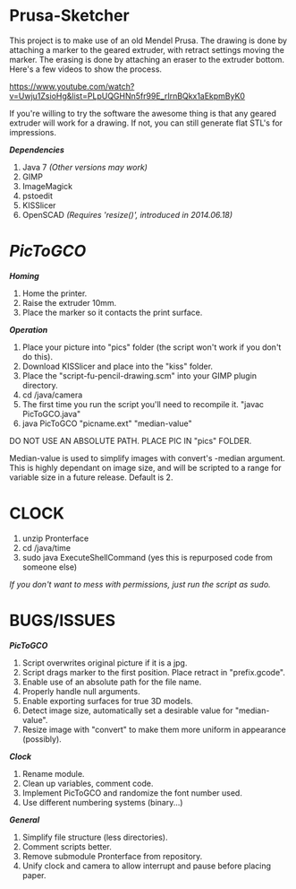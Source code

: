 Prusa-Sketcher
===========

This project is to make use of an old Mendel Prusa. The drawing is done by attaching a marker to the geared extruder, with retract settings moving the marker. The erasing is done by attaching an eraser to the extruder bottom. Here's a few videos to show the process.

https://www.youtube.com/watch?v=Uwju1ZsioHg&list=PLpUQGHNn5fr99E_rIrnBQkx1aEkpmByK0

If you're willing to try the software the awesome thing is that any geared extruder will work for a drawing. If not, you can still generate flat STL's for impressions.

***Dependencies*** 

1. Java 7 *(Other versions may work)* 
2. GIMP
3. ImageMagick 
4. pstoedit 
5. KISSlicer 
6. OpenSCAD *(Requires 'resize()', introduced in 2014.06.18)*

***PicToGCO***
===========
***Homing***

1. Home the printer.
2. Raise the extruder 10mm.
3. Place the marker so it contacts the print surface.

***Operation***

1. Place your picture into "pics" folder (the script won't work if you don't do this).
2. Download KISSlicer and place into the "kiss" folder.
3. Place the "script-fu-pencil-drawing.scm" into your GIMP plugin directory.
4. cd /java/camera
5. The first time you run the script you'll need to recompile it. "javac PicToGCO.java"
5. java PicToGCO "picname.ext" "median-value" 

DO NOT USE AN ABSOLUTE PATH. PLACE PIC IN "pics" FOLDER.

Median-value is used to simplify images with convert's -median argument. This is highly dependant on image size, and will be scripted to a range for variable size in a future release. Default is 2.

CLOCK
===========
1. unzip Pronterface
2. cd /java/time
3. sudo java ExecuteShellCommand (yes this is repurposed code from someone else)

*If you don't want to mess with permissions, just run the script as sudo.*

BUGS/ISSUES
===========
***PicToGCO*** 

1. Script overwrites original picture if it is a jpg.
2. Script drags marker to the first position. Place retract in "prefix.gcode".
3. Enable use of an absolute path for the file name.
4. Properly handle null arguments.
5. Enable exporting surfaces for true 3D models.
6. Detect image size, automatically set a desirable value for "median-value".
7. Resize image with "convert" to make them more uniform in appearance (possibly).

***Clock***

1. Rename module.
2. Clean up variables, comment code.
3. Implement PicToGCO and randomize the font number used.
4. Use different numbering systems (binary...)

***General***

1. Simplify file structure (less directories).
2. Comment scripts better.
3. Remove submodule Pronterface from repository.
4. Unify clock and camera to allow interrupt and pause before placing paper.
